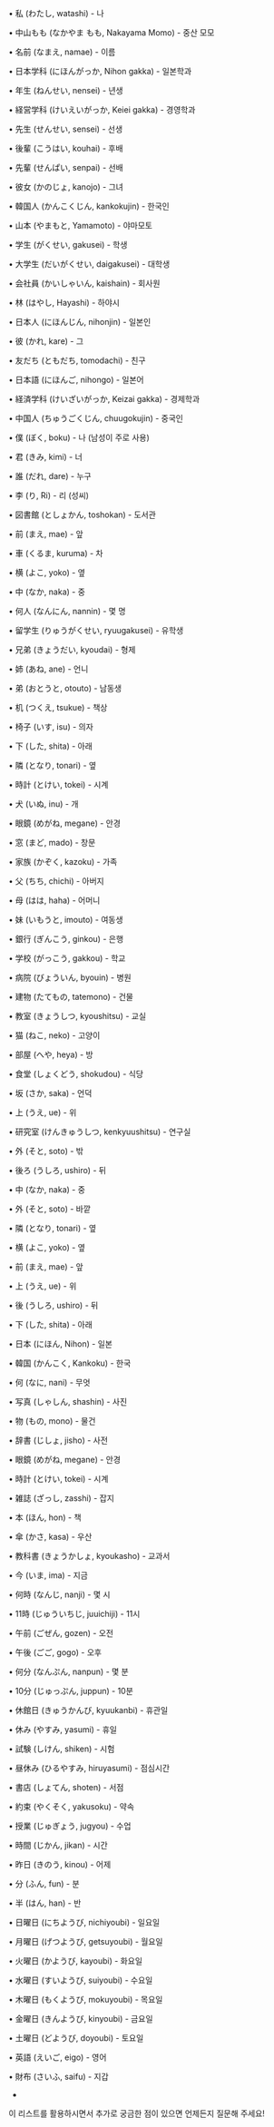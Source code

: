 
• 私 (わたし, watashi) - 나

• 中山もも (なかやま もも, Nakayama Momo) - 중산 모모

• 名前 (なまえ, namae) - 이름

• 日本学科 (にほんがっか, Nihon gakka) - 일본학과

• 年生 (ねんせい, nensei) - 년생

• 経営学科 (けいえいがっか, Keiei gakka) - 경영학과

• 先生 (せんせい, sensei) - 선생

• 後輩 (こうはい, kouhai) - 후배

• 先輩 (せんぱい, senpai) - 선배

• 彼女 (かのじょ, kanojo) - 그녀

• 韓国人 (かんこくじん, kankokujin) - 한국인

• 山本 (やまもと, Yamamoto) - 야마모토

• 学生 (がくせい, gakusei) - 학생

• 大学生 (だいがくせい, daigakusei) - 대학생

• 会社員 (かいしゃいん, kaishain) - 회사원

• 林 (はやし, Hayashi) - 하야시

• 日本人 (にほんじん, nihonjin) - 일본인

• 彼 (かれ, kare) - 그

• 友だち (ともだち, tomodachi) - 친구

• 日本語 (にほんご, nihongo) - 일본어

• 経済学科 (けいざいがっか, Keizai gakka) - 경제학과

• 中国人 (ちゅうごくじん, chuugokujin) - 중국인

• 僕 (ぼく, boku) - 나 (남성이 주로 사용)

• 君 (きみ, kimi) - 너

• 誰 (だれ, dare) - 누구 

• 李 (り, Ri) - 리 (성씨)

• 図書館 (としょかん, toshokan) - 도서관

• 前 (まえ, mae) - 앞

• 車 (くるま, kuruma) - 차

• 横 (よこ, yoko) - 옆

• 中 (なか, naka) - 중

• 何人 (なんにん, nannin) - 몇 명

• 留学生 (りゅうがくせい, ryuugakusei) - 유학생

• 兄弟 (きょうだい, kyoudai) - 형제

• 姉 (あね, ane) - 언니

• 弟 (おとうと, otouto) - 남동생

• 机 (つくえ, tsukue) - 책상

• 椅子 (いす, isu) - 의자

• 下 (した, shita) - 아래

• 隣 (となり, tonari) - 옆

• 時計 (とけい, tokei) - 시계

• 犬 (いぬ, inu) - 개

• 眼鏡 (めがね, megane) - 안경

• 窓 (まど, mado) - 창문

• 家族 (かぞく, kazoku) - 가족

• 父 (ちち, chichi) - 아버지

• 母 (はは, haha) - 어머니

• 妹 (いもうと, imouto) - 여동생

• 銀行 (ぎんこう, ginkou) - 은행

• 学校 (がっこう, gakkou) - 학교

• 病院 (びょういん, byouin) - 병원

• 建物 (たてもの, tatemono) - 건물

• 教室 (きょうしつ, kyoushitsu) - 교실

• 猫 (ねこ, neko) - 고양이

• 部屋 (へや, heya) - 방

• 食堂 (しょくどう, shokudou) - 식당

• 坂 (さか, saka) - 언덕

• 上 (うえ, ue) - 위

• 研究室 (けんきゅうしつ, kenkyuushitsu) - 연구실

• 外 (そと, soto) - 밖

• 後ろ (うしろ, ushiro) - 뒤

• 中 (なか, naka) - 중

• 外 (そと, soto) - 바깥

• 隣 (となり, tonari) - 옆

• 横 (よこ, yoko) - 옆

• 前 (まえ, mae) - 앞

• 上 (うえ, ue) - 위

• 後 (うしろ, ushiro) - 뒤

• 下 (した, shita) - 아래

• 日本 (にほん, Nihon) - 일본

• 韓国 (かんこく, Kankoku) - 한국

• 何 (なに, nani) - 무엇

• 写真 (しゃしん, shashin) - 사진

• 物 (もの, mono) - 물건

• 辞書 (じしょ, jisho) - 사전

• 眼鏡 (めがね, megane) - 안경

• 時計 (とけい, tokei) - 시계

• 雑誌 (ざっし, zasshi) - 잡지

• 本 (ほん, hon) - 책

• 傘 (かさ, kasa) - 우산

• 教科書 (きょうかしょ, kyoukasho) - 교과서

• 今 (いま, ima) - 지금

• 何時 (なんじ, nanji) - 몇 시

• 11時 (じゅういちじ, juuichiji) - 11시

• 午前 (ごぜん, gozen) - 오전

• 午後 (ごご, gogo) - 오후

• 何分 (なんぷん, nanpun) - 몇 분

• 10分 (じゅっぷん, juppun) - 10분

• 休館日 (きゅうかんび, kyuukanbi) - 휴관일

• 休み (やすみ, yasumi) - 휴일

• 試験 (しけん, shiken) - 시험

• 昼休み (ひるやすみ, hiruyasumi) - 점심시간

• 書店 (しょてん, shoten) - 서점

• 約束 (やくそく, yakusoku) - 약속

• 授業 (じゅぎょう, jugyou) - 수업

• 時間 (じかん, jikan) - 시간

• 昨日 (きのう, kinou) - 어제

• 分 (ふん, fun) - 분

• 半 (はん, han) - 반

• 日曜日 (にちようび, nichiyoubi) - 일요일

• 月曜日 (げつようび, getsuyoubi) - 월요일

• 火曜日 (かようび, kayoubi) - 화요일

• 水曜日 (すいようび, suiyoubi) - 수요일

• 木曜日 (もくようび, mokuyoubi) - 목요일

• 金曜日 (きんようび, kinyoubi) - 금요일

• 土曜日 (どようび, doyoubi) - 토요일

• 英語 (えいご, eigo) - 영어

•	財布 (さいふ, saifu) - 지갑

-   

이 리스트를 활용하시면서 추가로 궁금한 점이 있으면 언제든지 질문해 주세요! 